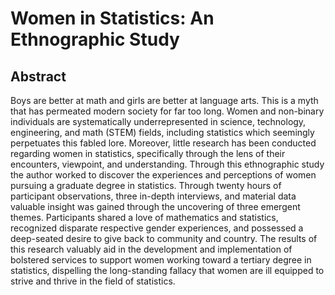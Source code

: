 # Women in Statistics: An Ethnographic Study

## Abstract
Boys are better at math and girls are better at language arts. This is a myth that has permeated modern society for far too long. Women and non-binary individuals are systematically underrepresented in science, technology, engineering, and math (STEM) fields, including statistics which seemingly perpetuates this fabled lore. Moreover, little research has been conducted regarding women in statistics, specifically through the lens of their encounters, viewpoint, and understanding. Through this ethnographic study the author worked to discover the experiences and perceptions of women pursuing a graduate degree in statistics. Through twenty hours of participant observations, three in-depth interviews, and material data valuable insight was gained through the uncovering of three emergent themes. Participants shared a love of mathematics and statistics, recognized disparate respective gender experiences, and possessed a deep-seated desire to give back to community and country. The results of this research valuably aid in the development and implementation of bolstered services to support women working toward a tertiary degree in statistics, dispelling the long-standing fallacy that women are ill equipped to strive and thrive in the field of statistics.
